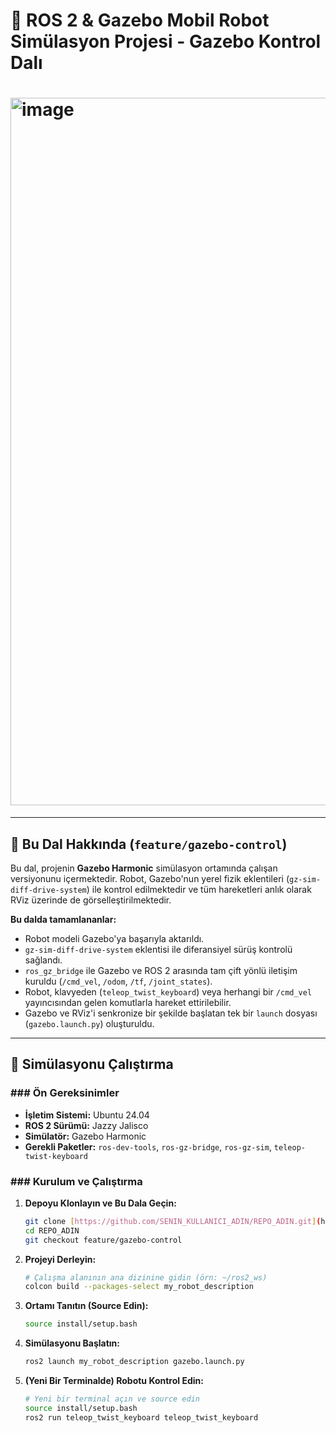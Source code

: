 # 🤖 ROS 2 & Gazebo Mobil Robot Simülasyon Projesi - Gazebo Kontrol Dalı

# <img width="1854" height="1132" alt="image" src="https://github.com/user-attachments/assets/bc74fda7-ba3e-4a4d-92b0-cbb355682ce7" />


---

## 📖 Bu Dal Hakkında (`feature/gazebo-control`)

Bu dal, projenin **Gazebo Harmonic** simülasyon ortamında çalışan versiyonunu içermektedir. Robot, Gazebo'nun yerel fizik eklentileri (`gz-sim-diff-drive-system`) ile kontrol edilmektedir ve tüm hareketleri anlık olarak RViz üzerinde de görselleştirilmektedir.

**Bu dalda tamamlananlar:**
-   Robot modeli Gazebo'ya başarıyla aktarıldı.
-   `gz-sim-diff-drive-system` eklentisi ile diferansiyel sürüş kontrolü sağlandı.
-   `ros_gz_bridge` ile Gazebo ve ROS 2 arasında tam çift yönlü iletişim kuruldu (`/cmd_vel`, `/odom`, `/tf`, `/joint_states`).
-   Robot, klavyeden (`teleop_twist_keyboard`) veya herhangi bir `/cmd_vel` yayıncısından gelen komutlarla hareket ettirilebilir.
-   Gazebo ve RViz'i senkronize bir şekilde başlatan tek bir `launch` dosyası (`gazebo.launch.py`) oluşturuldu.

---

## 🚀 Simülasyonu Çalıştırma

### ### Ön Gereksinimler
-   **İşletim Sistemi:** Ubuntu 24.04
-   **ROS 2 Sürümü:** Jazzy Jalisco
-   **Simülatör:** Gazebo Harmonic
-   **Gerekli Paketler:** `ros-dev-tools`, `ros-gz-bridge`, `ros-gz-sim`, `teleop-twist-keyboard`

### ### Kurulum ve Çalıştırma

1.  **Depoyu Klonlayın ve Bu Dala Geçin:**
    ```bash
    git clone [https://github.com/SENIN_KULLANICI_ADIN/REPO_ADIN.git](https://github.com/SENIN_KULLANICI_ADIN/REPO_ADIN.git)
    cd REPO_ADIN
    git checkout feature/gazebo-control
    ```

2.  **Projeyi Derleyin:**
    ```bash
    # Çalışma alanının ana dizinine gidin (örn: ~/ros2_ws)
    colcon build --packages-select my_robot_description
    ```

3.  **Ortamı Tanıtın (Source Edin):**
    ```bash
    source install/setup.bash
    ```

4.  **Simülasyonu Başlatın:**
    ```bash
    ros2 launch my_robot_description gazebo.launch.py
    ```

5.  **(Yeni Bir Terminalde) Robotu Kontrol Edin:**
    ```bash
    # Yeni bir terminal açın ve source edin
    source install/setup.bash
    ros2 run teleop_twist_keyboard teleop_twist_keyboard
    ```
